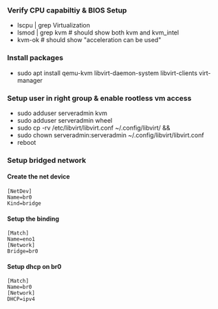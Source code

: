 
### Verify CPU capabiltiy & BIOS Setup
* lscpu | grep Virtualization
* lsmod | grep kvm # should show both kvm and kvm_intel
* kvm-ok # should show "acceleration can be used"

### Install packages
* sudo apt install qemu-kvm libvirt-daemon-system libvirt-clients virt-manager

### Setup user in right group & enable rootless vm access
* sudo adduser serveradmin kvm
* sudo adduser serveradmin wheel
* sudo cp -rv /etc/libvirt/libvirt.conf ~/.config/libvirt/ && 
* sudo chown serveradmin:serveradmin ~/.config/libvirt/libvirt.conf
* reboot

### Setup bridged network
#### Create the net device
```
[NetDev]
Name=br0
Kind=bridge
```

#### Setup the binding
```
[Match]
Name=eno1
[Network]
Bridge=br0
```

#### Setup dhcp on br0
```
[Match]
Name=br0
[Network]
DHCP=ipv4
```





